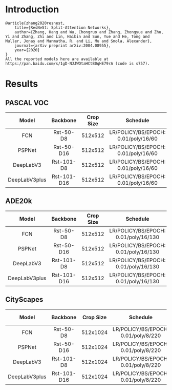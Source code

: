 # Introduction
```
@article{zhang2020resnest,
    title={ResNeSt: Split-Attention Networks},
    author={Zhang, Hang and Wu, Chongruo and Zhang, Zhongyue and Zhu, Yi and Zhang, Zhi and Lin, Haibin and Sun, Yue and He, Tong and Muller, Jonas and Manmatha, R. and Li, Mu and Smola, Alexander},
    journal={arXiv preprint arXiv:2004.08955},
    year={2020}
}
All the reported models here are available at https://pan.baidu.com/s/1gD-NJJWOtaHCtB0qHE79rA (code is s757).
```


# Results

## PASCAL VOC
| Model         | Backbone    | Crop Size  | Schedule                             | Train/Eval Set  | mIoU   | Download                 |
| :-:           | :-:         | :-:        | :-:                                  | :-:             | :-:    | :-:                      |
| FCN           | Rst-50-D8   | 512x512    | LR/POLICY/BS/EPOCH: 0.01/poly/16/60  | trainaug/val    | 77.41% | [model]() &#124; [log]() |
| PSPNet        | Rst-50-D16  | 512x512    | LR/POLICY/BS/EPOCH: 0.01/poly/16/60  | trainaug/val    | 79.07% | [model]() &#124; [log]() |
| DeepLabV3     | Rst-101-D8  | 512x512    | LR/POLICY/BS/EPOCH: 0.01/poly/16/60  | trainaug/val    | 78.97% | [model]() &#124; [log]() |
| DeepLabV3plus | Rst-101-D16 | 512x512    | LR/POLICY/BS/EPOCH: 0.01/poly/16/60  | trainaug/val    | 79.76% | [model]() &#124; [log]() |

## ADE20k
| Model         | Backbone    | Crop Size  | Schedule                             | Train/Eval Set  | mIoU   | Download                 |
| :-:           | :-:         | :-:        | :-:                                  | :-:             | :-:    | :-:                      |
| FCN           | Rst-50-D8   | 512x512    | LR/POLICY/BS/EPOCH: 0.01/poly/16/130 | train/val       | 45.74% | [model]() &#124; [log]() |
| PSPNet        | Rst-50-D16  | 512x512    | LR/POLICY/BS/EPOCH: 0.01/poly/16/130 | train/val       | 46.03% | [model]() &#124; [log]() |
| DeepLabV3     | Rst-101-D8  | 512x512    | LR/POLICY/BS/EPOCH: 0.01/poly/16/130 | train/val       | 46.24% | [model]() &#124; [log]() |
| DeepLabV3plus | Rst-101-D16 | 512x512    | LR/POLICY/BS/EPOCH: 0.01/poly/16/130 | train/val       | 46.48% | [model]() &#124; [log]() |

## CityScapes
| Model         | Backbone    | Crop Size  | Schedule                             | Train/Eval Set  | mIoU   | Download                 |
| :-:           | :-:         | :-:        | :-:                                  | :-:             | :-:    | :-:                      |
| FCN           | Rst-50-D8   | 512x1024   | LR/POLICY/BS/EPOCH: 0.01/poly/8/220  | train/val       | 78.14% | [model]() &#124; [log]() |
| PSPNet        | Rst-50-D16  | 512x1024   | LR/POLICY/BS/EPOCH: 0.01/poly/8/220  | train/val       | 78.70% | [model]() &#124; [log]() |
| DeepLabV3     | Rst-101-D8  | 512x1024   | LR/POLICY/BS/EPOCH: 0.01/poly/8/220  | train/val       | 79.75% | [model]() &#124; [log]() |
| DeepLabV3plus | Rst-101-D16 | 512x1024   | LR/POLICY/BS/EPOCH: 0.01/poly/8/220  | train/val       | 80.30% | [model]() &#124; [log]() |